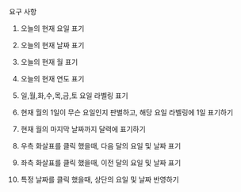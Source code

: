 요구 사항

1. 오늘의 현재 요일 표기

2. 오늘의 현재 날짜 표기

3. 오늘의 현재 월 표기

4. 오늘의 현재 연도 표기

5. 일,월,화,수,목,금,토 요일 라벨링 표기

6. 현재 월의 1일이 무슨 요일인지 판별하고, 해당 요일 라벨링에 1일 표기하기

7. 현재 월의 마지막 날짜까지 달력에 표기하기

8. 우측 화살표를 클릭 했을때, 다음 달의 요일 및 날짜 표기

9. 좌측 화살표를 클릭 했을때, 이전 달의 요일 및 날짜 표기

10. 특정 날짜를 클릭 했을때, 상단의 요일 및 날짜 반영하기
